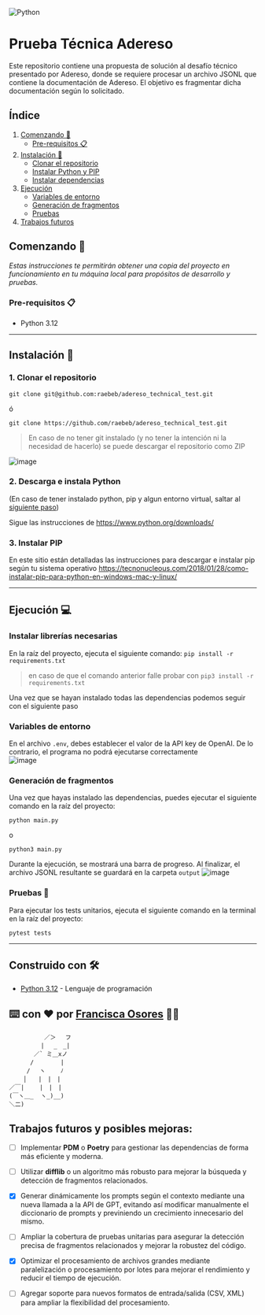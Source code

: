 ![Python](https://img.shields.io/badge/python-3670A0?style=for-the-badge&logo=python&logoColor=ffdd54)  

# Prueba Técnica Adereso

Este repositorio contiene una propuesta de solución al desafío técnico presentado por Adereso, donde se requiere procesar un archivo JSONL que contiene la documentación de Adereso. El objetivo es fragmentar dicha documentación según lo solicitado.

## Índice
1. [Comenzando 🚀](#comenzando-)
   - [Pre-requisitos 📋](#pre-requisitos-)
2. [Instalación 🔧](#instalación-)
   - [Clonar el repositorio](#1-clonar-el-repositorio)
   - [Instalar Python y PIP](#2-descarga-e-instala-python)
   - [Instalar dependencias](#instalar-librerías-necesarias)
3. [Ejecución](#ejecución-)
   - [Variables de entorno](#variables-de-entorno)
   - [Generación de fragmentos](#generación-de-fragmentos)
   - [Pruebas](#pruebas-)
4. [Trabajos futuros](#trabajos-futuros-y-posibles-mejoras)

## Comenzando 🚀
_Estas instrucciones te permitirán obtener una copia del proyecto en funcionamiento en tu máquina local para propósitos de desarrollo y pruebas._


### Pre-requisitos 📋

-   Python 3.12

---

## Instalación 🔧

### 1. Clonar el repositorio
```
git clone git@github.com:raebeb/adereso_technical_test.git
```
ó
```
git clone https://github.com/raebeb/adereso_technical_test.git
```  
>En caso de no tener git instalado (y no tener la intención ni la necesidad de hacerlo) se puede descargar el repositorio como ZIP
  

![image](https://github.com/user-attachments/assets/d6a29527-7bbe-48cc-89f7-2ac43ea9fa37)


### 2. Descarga e instala Python 

(En caso de tener instalado python, pip y algun entorno virtual, saltar al [siguiente paso](#ejecución-))

Sigue las instrucciones de https://www.python.org/downloads/

### 3. Instalar PIP

En este sitio están detalladas las instrucciones para descargar e instalar pip según tu sistema operativo https://tecnonucleous.com/2018/01/28/como-instalar-pip-para-python-en-windows-mac-y-linux/


---  

## Ejecución 💻

### Instalar librerías necesarias  
En la raíz del proyecto, ejecuta el siguiente comando: 
```pip install -r requirements.txt```
> en caso de que el comando anterior falle probar con ```pip3 install -r requirements.txt```

Una vez que se hayan instalado todas las dependencias podemos seguir con el siguiente paso  

### Variables de entorno
En el archivo ```.env```, debes establecer el valor de la API key de OpenAI. De lo contrario, el programa no podrá ejecutarse correctamente  
![image](https://github.com/user-attachments/assets/f717c3d3-ff1b-4b28-af33-e6b3d61d47e4)

### Generación de fragmentos
Una vez que hayas instalado las dependencias, puedes ejecutar el siguiente comando en la raíz del proyecto:
```
python main.py
```

o

```
python3 main.py
```
Durante la ejecución, se mostrará una barra de progreso. Al finalizar, el archivo JSONL resultante se guardará en la carpeta ```output```
![image](https://github.com/user-attachments/assets/6b379d30-2220-4c55-8191-aee9931ae467)




### Pruebas 🧪
Para ejecutar los tests unitarios, ejecuta el siguiente comando en la terminal en la raíz del proyecto:

```
pytest tests
```



***
## Construido con 🛠️
* [Python 3.12](https://www.python.org) - Lenguaje de programación


## ⌨️ con ❤️ por [Francisca Osores](https://www.linkedin.com/in/francisca-osores-ortiz-152347149/) 👩‍💻

```
          ／＞　 フ
         | 　_　_| 
       ／` ミ＿xノ 
      /　　　　 |
     /　 ヽ　　 ﾉ
    │　　|　|　|
／￣|　　 |　|　|
(￣ヽ＿_  ヽ_)__)
＼二)
```

## Trabajos futuros y posibles mejoras:
- [ ] Implementar **PDM** o **Poetry** para gestionar las dependencias de forma más eficiente y moderna.
- [ ] Utilizar **difflib** o un algoritmo más robusto para mejorar la búsqueda y detección de fragmentos relacionados.
- [x] Generar dinámicamente los prompts según el contexto mediante una nueva llamada a la API de GPT, evitando así modificar manualmente el diccionario de prompts y previniendo un crecimiento innecesario del mismo.
- [ ] Ampliar la cobertura de pruebas unitarias para asegurar la detección precisa de fragmentos relacionados y mejorar la robustez del código.
- [x] Optimizar el procesamiento de archivos grandes mediante paralelización o procesamiento por lotes para mejorar el rendimiento y reducir el tiempo de ejecución.
- [ ] Agregar soporte para nuevos formatos de entrada/salida (CSV, XML) para ampliar la flexibilidad del procesamiento.


